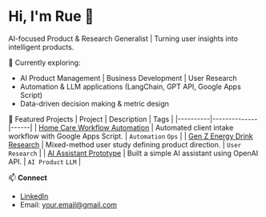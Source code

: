 # Hi, I'm Rue 👋
AI-focused Product & Research Generalist | Turning user insights into intelligent products.

🌱 Currently exploring:
- AI Product Management | Business Development | User Research
- Automation & LLM applications (LangChain, GPT API, Google Apps Script)
- Data-driven decision making & metric design

📂 Featured Projects
| Project | Description | Tags |
|----------|--------------|------|
| [Home Care Workflow Automation](https://github.com/ruechen/homecare-automation) | Automated client intake workflow with Google Apps Script. | `Automation` `Ops` |
| [Gen Z Energy Drink Research](https://github.com/ruechen/campbells-user-research) | Mixed-method user study defining product direction. | `User Research` |
| [AI Assistant Prototype](https://github.com/ruechen/ai-metric-tree) | Built a simple AI assistant using OpenAI API. | `AI Product` `LLM` |

📫 **Connect**
- [LinkedIn](your-link)
- Email: your.email@gmail.com

